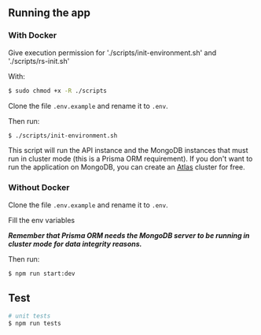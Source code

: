 ## Running the app
### With Docker
Give execution permission for './scripts/init-environment.sh' and './scripts/rs-init.sh'

With:

```bash
$ sudo chmod +x -R ./scripts
```

Clone the file `.env.example` and rename it to `.env`.

Then run:

```bash
$ ./scripts/init-environment.sh
```

This script will run the API instance and the MongoDB instances that must run in cluster mode (this is a Prisma ORM requirement).
If you don't want to run the application on MongoDB, you can create an [Atlas](https://www.mongodb.com/atlas/database) cluster for free.

### Without Docker
Clone the file `.env.example` and rename it to `.env`.

Fill the env variables

***Remember that Prisma ORM needs the MongoDB server to be running in cluster mode for data integrity reasons.***

Then run:
```bash
$ npm run start:dev
```

## Test

```bash
# unit tests
$ npm run tests
```

